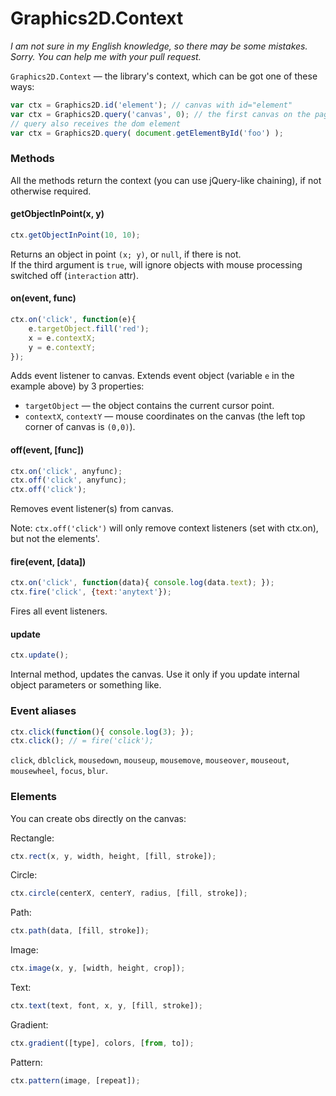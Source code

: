 Graphics2D.Context
===================
*I am not sure in my English knowledge, so there may be some mistakes. Sorry. You can help me with your pull request.*

`Graphics2D.Context` — the library's context, which can be got one of these ways:
```js
var ctx = Graphics2D.id('element'); // canvas with id="element"
var ctx = Graphics2D.query('canvas', 0); // the first canvas on the page
// query also receives the dom element
var ctx = Graphics2D.query( document.getElementById('foo') );
```

### Methods
All the methods return the context (you can use jQuery-like chaining), if not otherwise required.

#### getObjectInPoint(x, y)
```js
ctx.getObjectInPoint(10, 10);
```
Returns an object in point `(x; y)`, or `null`, if there is not.  
If the third argument is `true`, will ignore objects with mouse processing switched off (`interaction` attr).

#### on(event, func)
```js
ctx.on('click', function(e){
    e.targetObject.fill('red');
    x = e.contextX;
    y = e.contextY;
});
```
Adds event listener to canvas. Extends event object (variable `e` in the example above) by 3 properties:
- `targetObject` — the object contains the current cursor point.
- `contextX`, `contextY` — mouse coordinates on the canvas (the left top corner of canvas is `(0,0)`).

#### off(event, [func])
```js
ctx.on('click', anyfunc);
ctx.off('click', anyfunc);
ctx.off('click');
```
Removes event listener(s) from canvas.

Note: `ctx.off('click')` will only remove context listeners (set with ctx.on), but not the elements'.

#### fire(event, [data])
```js
ctx.on('click', function(data){ console.log(data.text); });
ctx.fire('click', {text:'anytext'});
```
Fires all event listeners.

#### update
```js
ctx.update();
```
Internal method, updates the canvas. Use it only if you update internal object parameters or something like.

### Event aliases
```js
ctx.click(function(){ console.log(3); });
ctx.click(); // = fire('click');
```
`click`, `dblclick`, `mousedown`, `mouseup`, `mousemove`, `mouseover`, `mouseout`, `mousewheel`, `focus`, `blur`.

### Elements
You can create obs directly on the canvas:

Rectangle:
```js
ctx.rect(x, y, width, height, [fill, stroke]);
```

Circle:
```js
ctx.circle(centerX, centerY, radius, [fill, stroke]);
```

Path:
```js
ctx.path(data, [fill, stroke]);
```

Image:
```js
ctx.image(x, y, [width, height, crop]);
```

Text:
```js
ctx.text(text, font, x, y, [fill, stroke]);
```

Gradient:
```js
ctx.gradient([type], colors, [from, to]);
```

Pattern:
```js
ctx.pattern(image, [repeat]);
```
